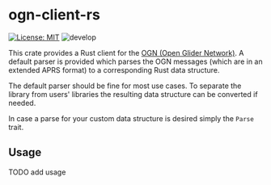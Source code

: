 # ogn-client-rs
[![License: MIT](https://img.shields.io/badge/License-MIT-yellow.svg)](https://opensource.org/licenses/MIT) ![develop](https://github.com/BeatScherrer/ogn-client-rs/actions/workflows/rust.yml/badge.svg?branch=develop)

This crate provides a Rust client for the [OGN (Open Glider Network)](http://wiki.glidernet.org/). A default parser is provided which parses the OGN messages (which are in an extended APRS format) to a corresponding Rust data structure.

The default parser should be fine for most use cases. To separate the library from users' libraries the resulting data structure can be converted if needed.

In case a parse for your custom data structure is desired simply the `Parse` trait.

## Usage
TODO add usage